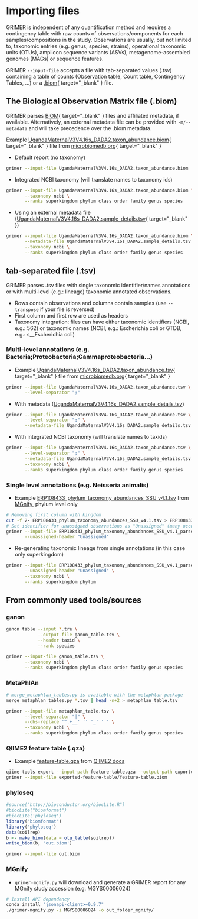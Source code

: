 # Importing files

GRIMER is independent of any quantification method and requires a contingency table with raw counts of observations/components for each samples/compositions in the study. Observations are usually, but not limited to, taxonomic entries (e.g. genus, species, strains), operational taxonomic units (OTUs), amplicon sequence variants (ASVs), metagenome-assembled genomes (MAGs) or sequence features.

GRIMER `--input-file` accepts a file with tab-separated values (.tsv) containing a table of counts (Observation table, Count table, Contingency Tables, ...) or a [.biom](https://biom-format.org/){ target="_blank" } file.

## The Biological Observation Matrix file (.biom) 

GRIMER parses [BIOM](https://biom-format.org/){ target="_blank" } files and affiliated metadata, if available. Alternatively, an external metadata file can be provided with `-m/--metadata` and will take precedence over the .biom metadata.

Example [UgandaMaternalV3V4.16s_DADA2.taxon_abundance.biom](https://microbiomedb.org/common/downloads/release-31/c66d2dc8473138e3a737ef2ad0b25f1e6e9c0f22/UgandaMaternalV3V4.16s_DADA2.taxon_abundance.biom){ target="_blank" } file from [microbiomedb.org](https://microbiomedb.org){ target="_blank" }

- Default report (no taxonomy)

```bash
grimer --input-file UgandaMaternalV3V4.16s_DADA2.taxon_abundance.biom
```

- Integrated NCBI taxonomy (will translate names to taxonomy ids)

```bash
grimer --input-file UgandaMaternalV3V4.16s_DADA2.taxon_abundance.biom \
       --taxonomy ncbi \
       --ranks superkingdom phylum class order family genus species
```

- Using an external metadata file ([UgandaMaternalV3V4.16s_DADA2.sample_details.tsv](https://microbiomedb.org/common/downloads/release-31/c66d2dc8473138e3a737ef2ad0b25f1e6e9c0f22/UgandaMaternalV3V4.16s_DADA2.sample_details.tsv){ target="_blank" })

```bash
grimer --input-file UgandaMaternalV3V4.16s_DADA2.taxon_abundance.biom \
       --metadata-file UgandaMaternalV3V4.16s_DADA2.sample_details.tsv \
       --taxonomy ncbi \
       --ranks superkingdom phylum class order family genus species
```

## tab-separated file (.tsv)

GRIMER parses .tsv files with single taxonomic identifier/names annotations or with multi-level (e.g.: lineage) taxonomic annotated observations.

- Rows contain observations and columns contain samples (use `--transpose` if your file is reversed)
- First column and first row are used as headers
- Taxonomy integration: files can have either taxonomic identifiers (NCBI, e.g.: 562) or taxonomic names (NCBI, e.g.: Escherichia coli or GTDB, e.g.: s__Escherichia coli)

### Multi-level annotations (e.g. Bacteria;Proteobacteria;Gammaproteobacteria...)

- Example [UgandaMaternalV3V4.16s_DADA2.taxon_abundance.tsv](https://microbiomedb.org/common/downloads/release-31/c66d2dc8473138e3a737ef2ad0b25f1e6e9c0f22/UgandaMaternalV3V4.16s_DADA2.taxon_abundance.tsv){ target="_blank" } file from [microbiomedb.org](https://microbiomedb.org){ target="_blank" }


```bash
grimer --input-file UgandaMaternalV3V4.16s_DADA2.taxon_abundance.tsv \
       --level-separator ";"
```

- With metadata ([UgandaMaternalV3V4.16s_DADA2.sample_details.tsv](https://microbiomedb.org/common/downloads/release-31/c66d2dc8473138e3a737ef2ad0b25f1e6e9c0f22/UgandaMaternalV3V4.16s_DADA2.taxon_abundance.tsv))

```bash
grimer --input-file UgandaMaternalV3V4.16s_DADA2.taxon_abundance.tsv \
       --level-separator ";" \
       --metadata-file UgandaMaternalV3V4.16s_DADA2.sample_details.tsv
```

- With integrated NCBI taxonomy (will translate names to taxids)

```bash
grimer --input-file UgandaMaternalV3V4.16s_DADA2.taxon_abundance.tsv \
       --level-separator ";" \
       --metadata-file UgandaMaternalV3V4.16s_DADA2.sample_details.tsv \
       --taxonomy ncbi \
       --ranks superkingdom phylum class order family genus species
```

### Single level annotations (e.g. Neisseria animalis)

- Example [ERP108433_phylum_taxonomy_abundances_SSU_v4.1.tsv](https://www.ebi.ac.uk/metagenomics/api/v1/studies/MGYS00005180/pipelines/4.1/file/ERP108433_phylum_taxonomy_abundances_SSU_v4.1.tsv) from [MGnify](https://www.ebi.ac.uk/metagenomics), phylum level only

```bash
# Removing first column with kingdom
cut -f 2- ERP108433_phylum_taxonomy_abundances_SSU_v4.1.tsv > ERP108433_phylum_taxonomy_abundances_SSU_v4.1_parsed.tsv
# Set identifier for unassigned observations as "Unassigned" (many occurences, will be summed)
grimer --input-file ERP108433_phylum_taxonomy_abundances_SSU_v4.1_parsed.tsv \
       --unassigned-header "Unassigned"
```

- Re-generating taxonomic lineage from single annotations (in this case only superkingdom)

```bash
grimer --input-file ERP108433_phylum_taxonomy_abundances_SSU_v4.1_parsed.tsv \
       --unassigned-header "Unassigned" \
       --taxonomy ncbi \
       --ranks superkingdom phylum 
```

## From commonly used tools/sources

### ganon

```bash
ganon table --input *.tre \
            --output-file ganon_table.tsv \
            --header taxid \
            --rank species

grimer --input-file ganon_table.tsv \
       --taxonomy ncbi \
       --ranks superkingdom phylum class order family genus species
```

### MetaPhlAn

```bash
# merge_metaphlan_tables.py is available with the metaphlan package
merge_metaphlan_tables.py *.tsv | head -n+2 > metaphlan_table.tsv

grimer --input-file metaphlan_table.tsv \
       --level-separator "|" \
       --obs-replace '^.+__' '' '_' ' ' \
       --taxonomy ncbi \
       --ranks superkingdom phylum class order family genus species
```

### QIIME2 feature table (.qza)

- Example [feature-table.qza](https://docs.qiime2.org/2022.8/data/tutorials/exporting/feature-table.qza) from [QIIME2 docs](https://docs.qiime2.org/2022.8/tutorials/exporting/#exporting-a-feature-table)

```bash
qiime tools export --input-path feature-table.qza --output-path exported-feature-table
grimer --input-file exported-feature-table/feature-table.biom
```

### phyloseq


```R
#source("http://bioconductor.org/biocLite.R")
#biocLite("biomformat")
#biocLite('phyloseq')
library("biomformat")
library('phyloseq')
data(soilrep)
b <- make_biom(data = otu_table(soilrep))
write_biom(b, 'out.biom')
```

```bash
grimer --input-file out.biom
```

### MGnify

- `grimer-mgnify.py` will download and generate a GRIMER report for any MGnify study accession (e.g. MGYS00006024)
 
```bash
# Install API dependency
conda install "jsonapi-client>=0.9.7"
./grimer-mgnify.py -i MGYS00006024 -o out_folder_mgnify/
```
